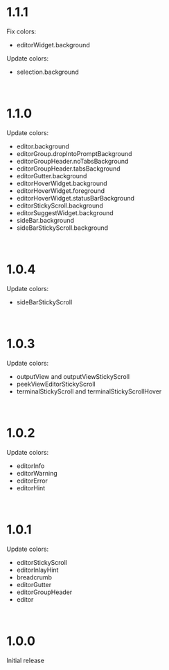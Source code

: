 # 1.1.1

Fix colors:

-   editorWidget.background

Update colors:

-   selection.background

<br>

# 1.1.0

Update colors:

-   editor.background
-   editorGroup.dropIntoPromptBackground
-   editorGroupHeader.noTabsBackground
-   editorGroupHeader.tabsBackground
-   editorGutter.background
-   editorHoverWidget.background
-   editorHoverWidget.foreground
-   editorHoverWidget.statusBarBackground
-   editorStickyScroll.background
-   editorSuggestWidget.background
-   sideBar.background
-   sideBarStickyScroll.background

<br>

# 1.0.4

Update colors:

-   sideBarStickyScroll

<br>

# 1.0.3

Update colors:

-   outputView and outputViewStickyScroll
-   peekViewEditorStickyScroll
-   terminalStickyScroll and terminalStickyScrollHover

<br>

# 1.0.2

Update colors:

-   editorInfo
-   editorWarning
-   editorError
-   editorHint

<br>

# 1.0.1

Update colors:

-   editorStickyScroll
-   editorInlayHint
-   breadcrumb
-   editorGutter
-   editorGroupHeader
-   editor

<br>

# 1.0.0

Initial release
